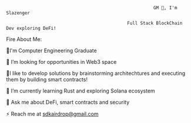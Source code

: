                                                             GM 👋, I'm Slazenger

                                                  Full Stack BlockChain Dev exploring DeFi!



Fire About Me:

🔭I'm Computer Engineering Graduate

👯 I’m looking for opportunities in Web3 space

🤝I like to develop solutions by brainstorming architechtures and executing them by building smart contracts!

🌱 I’m currently learning Rust and exploring Solana ecosystem

💬 Ask me about DeFi, smart contracts and security

⚡ Reach me at sdkairdrop@gmail.com
